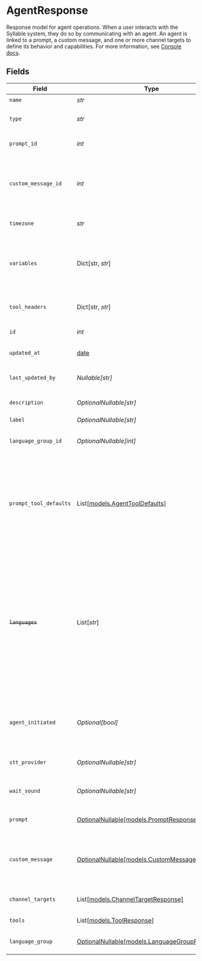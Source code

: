 # AgentResponse

Response model for agent operations.
When a user interacts with the Syllable system, they do so by communicating with an agent.
An agent is linked to a prompt, a custom message, and one or more channel targets to define its
behavior and capabilities. For more information, see
[Console docs](https://docs.syllable.ai/workspaces/Agents).


## Fields

| Field                                                                                                                                                                                                                                                                              | Type                                                                                                                                                                                                                                                                               | Required                                                                                                                                                                                                                                                                           | Description                                                                                                                                                                                                                                                                        | Example                                                                                                                                                                                                                                                                            |
| ---------------------------------------------------------------------------------------------------------------------------------------------------------------------------------------------------------------------------------------------------------------------------------- | ---------------------------------------------------------------------------------------------------------------------------------------------------------------------------------------------------------------------------------------------------------------------------------- | ---------------------------------------------------------------------------------------------------------------------------------------------------------------------------------------------------------------------------------------------------------------------------------- | ---------------------------------------------------------------------------------------------------------------------------------------------------------------------------------------------------------------------------------------------------------------------------------- | ---------------------------------------------------------------------------------------------------------------------------------------------------------------------------------------------------------------------------------------------------------------------------------- |
| `name`                                                                                                                                                                                                                                                                             | *str*                                                                                                                                                                                                                                                                              | :heavy_check_mark:                                                                                                                                                                                                                                                                 | The agent name                                                                                                                                                                                                                                                                     | Weather agent                                                                                                                                                                                                                                                                      |
| `type`                                                                                                                                                                                                                                                                             | *str*                                                                                                                                                                                                                                                                              | :heavy_check_mark:                                                                                                                                                                                                                                                                 | The agent type. Must be "ca_v1" currently.                                                                                                                                                                                                                                         | ca_v1                                                                                                                                                                                                                                                                              |
| `prompt_id`                                                                                                                                                                                                                                                                        | *int*                                                                                                                                                                                                                                                                              | :heavy_check_mark:                                                                                                                                                                                                                                                                 | ID of the prompt associated with the agent                                                                                                                                                                                                                                         | 1                                                                                                                                                                                                                                                                                  |
| `custom_message_id`                                                                                                                                                                                                                                                                | *int*                                                                                                                                                                                                                                                                              | :heavy_check_mark:                                                                                                                                                                                                                                                                 | Internal ID of the custom message that should be delivered at the beginning of a conversation with the agent                                                                                                                                                                       | 1                                                                                                                                                                                                                                                                                  |
| `timezone`                                                                                                                                                                                                                                                                         | *str*                                                                                                                                                                                                                                                                              | :heavy_check_mark:                                                                                                                                                                                                                                                                 | The time zone in which the agent operates                                                                                                                                                                                                                                          | America/New_York                                                                                                                                                                                                                                                                   |
| `variables`                                                                                                                                                                                                                                                                        | Dict[str, *str*]                                                                                                                                                                                                                                                                   | :heavy_check_mark:                                                                                                                                                                                                                                                                 | Custom context variables for the conversation session. Keys should be prefixed with "vars.".                                                                                                                                                                                       | {<br/>"vars.location_name": "Main Street Pizza"<br/>}                                                                                                                                                                                                                              |
| `tool_headers`                                                                                                                                                                                                                                                                     | Dict[str, *str*]                                                                                                                                                                                                                                                                   | :heavy_check_mark:                                                                                                                                                                                                                                                                 | Optional headers to include in tool calls for agent.                                                                                                                                                                                                                               | {<br/>"Authorization": "Basic sometoken"<br/>}                                                                                                                                                                                                                                     |
| `id`                                                                                                                                                                                                                                                                               | *int*                                                                                                                                                                                                                                                                              | :heavy_check_mark:                                                                                                                                                                                                                                                                 | Internal ID of the agent                                                                                                                                                                                                                                                           | 1                                                                                                                                                                                                                                                                                  |
| `updated_at`                                                                                                                                                                                                                                                                       | [date](https://docs.python.org/3/library/datetime.html#date-objects)                                                                                                                                                                                                               | :heavy_check_mark:                                                                                                                                                                                                                                                                 | Timestamp of most recent update                                                                                                                                                                                                                                                    | 2024-01-01T00:00:00Z                                                                                                                                                                                                                                                               |
| `last_updated_by`                                                                                                                                                                                                                                                                  | *Nullable[str]*                                                                                                                                                                                                                                                                    | :heavy_check_mark:                                                                                                                                                                                                                                                                 | Email of the user who last updated the agent                                                                                                                                                                                                                                       | user@email.com                                                                                                                                                                                                                                                                     |
| `description`                                                                                                                                                                                                                                                                      | *OptionalNullable[str]*                                                                                                                                                                                                                                                            | :heavy_minus_sign:                                                                                                                                                                                                                                                                 | The agent description                                                                                                                                                                                                                                                              | Agent for answering questions about weather.                                                                                                                                                                                                                                       |
| `label`                                                                                                                                                                                                                                                                            | *OptionalNullable[str]*                                                                                                                                                                                                                                                            | :heavy_minus_sign:                                                                                                                                                                                                                                                                 | The agent label                                                                                                                                                                                                                                                                    | Information                                                                                                                                                                                                                                                                        |
| `language_group_id`                                                                                                                                                                                                                                                                | *OptionalNullable[int]*                                                                                                                                                                                                                                                            | :heavy_minus_sign:                                                                                                                                                                                                                                                                 | Internal ID of the language group associated with the agent                                                                                                                                                                                                                        | 1                                                                                                                                                                                                                                                                                  |
| `prompt_tool_defaults`                                                                                                                                                                                                                                                             | List[[models.AgentToolDefaults](../models/agenttooldefaults.md)]                                                                                                                                                                                                                   | :heavy_minus_sign:                                                                                                                                                                                                                                                                 | Agent-level static parameter values for the agent's tools, overriding any tool-level defaults                                                                                                                                                                                      | {<br/>"default_values": [<br/>{<br/>"default_value": "fahrenheit",<br/>"field_name": "temperature_unit"<br/>}<br/>],<br/>"tool_name": "get_weather"<br/>}                                                                                                                          |
| ~~`languages`~~                                                                                                                                                                                                                                                                    | List[*str*]                                                                                                                                                                                                                                                                        | :heavy_minus_sign:                                                                                                                                                                                                                                                                 | : warning: ** DEPRECATED **: This will be removed in a future release, please migrate away from it as soon as possible.<br/><br/>BCP 47 codes of languages the agent supports. (DEPRECATED - pass an empty list here and use language group ID to link agent to a language group instead.) | [<br/>"en-US",<br/>"es-US"<br/>]                                                                                                                                                                                                                                                   |
| `agent_initiated`                                                                                                                                                                                                                                                                  | *Optional[bool]*                                                                                                                                                                                                                                                                   | :heavy_minus_sign:                                                                                                                                                                                                                                                                 | Whether the agent initiates conversation with a user after the custom_message is delivered                                                                                                                                                                                         | false                                                                                                                                                                                                                                                                              |
| `stt_provider`                                                                                                                                                                                                                                                                     | *OptionalNullable[str]*                                                                                                                                                                                                                                                            | :heavy_minus_sign:                                                                                                                                                                                                                                                                 | Speech-to-text provider for the agent.                                                                                                                                                                                                                                             | Google STT V1                                                                                                                                                                                                                                                                      |
| `wait_sound`                                                                                                                                                                                                                                                                       | *OptionalNullable[str]*                                                                                                                                                                                                                                                            | :heavy_minus_sign:                                                                                                                                                                                                                                                                 | Sound to play while waiting for a response from the LLM.                                                                                                                                                                                                                           | No Sound                                                                                                                                                                                                                                                                           |
| `prompt`                                                                                                                                                                                                                                                                           | [OptionalNullable[models.PromptResponse]](../models/promptresponse.md)                                                                                                                                                                                                             | :heavy_minus_sign:                                                                                                                                                                                                                                                                 | The prompt associated with the agent.                                                                                                                                                                                                                                              |                                                                                                                                                                                                                                                                                    |
| `custom_message`                                                                                                                                                                                                                                                                   | [OptionalNullable[models.CustomMessageResponse]](../models/custommessageresponse.md)                                                                                                                                                                                               | :heavy_minus_sign:                                                                                                                                                                                                                                                                 | The message associated with the agent. Will be delivered as a greeting at the beginning of a conversation.                                                                                                                                                                         |                                                                                                                                                                                                                                                                                    |
| `channel_targets`                                                                                                                                                                                                                                                                  | List[[models.ChannelTargetResponse](../models/channeltargetresponse.md)]                                                                                                                                                                                                           | :heavy_minus_sign:                                                                                                                                                                                                                                                                 | Channel targets associated with the agent                                                                                                                                                                                                                                          |                                                                                                                                                                                                                                                                                    |
| `tools`                                                                                                                                                                                                                                                                            | List[[models.ToolResponse](../models/toolresponse.md)]                                                                                                                                                                                                                             | :heavy_minus_sign:                                                                                                                                                                                                                                                                 | Tools associated with the agent                                                                                                                                                                                                                                                    |                                                                                                                                                                                                                                                                                    |
| `language_group`                                                                                                                                                                                                                                                                   | [OptionalNullable[models.LanguageGroupResponse]](../models/languagegroupresponse.md)                                                                                                                                                                                               | :heavy_minus_sign:                                                                                                                                                                                                                                                                 | The language group associated with the agent                                                                                                                                                                                                                                       |                                                                                                                                                                                                                                                                                    |